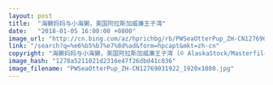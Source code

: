 ```yaml
---
layout: post
title:  "海獭妈妈与小海獭，美国阿拉斯加威廉王子湾"
date:   "2018-01-05 16:00:00 +0800"
image_url: "http://cn.bing.com/az/hprichbg/rb/PWSeaOtterPup_ZH-CN12769031922_1920x1080.jpg"
link: "/search?q=%e6%b5%b7%e7%8d%ad&form=hpcapt&mkt=zh-cn"
copyright: "海獭妈妈与小海獭，美国阿拉斯加威廉王子湾 (© AlaskaStock/Masterfile)"
image_hash: "1278a5211021d2316e47f26dbd41c036"
image_filename: "PWSeaOtterPup_ZH-CN12769031922_1920x1080.jpg"
---
```

